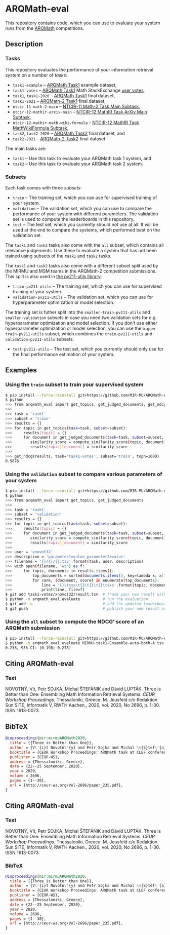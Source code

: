 # ARQMath-eval
This repository contains code, which you can use to evaluate your system runs
from the [ARQMath][] competitions.

## Description
### Tasks
This repository evaluates the performance of your information retrieval system
on a number of *tasks*:

- `task1-example` – [ARQMath Task1][arqmath-task1] example dataset,
- `task1-votes` – [ARQMath Task1][arqmath-task1] Math StackExchange [user votes][],
- `task1`, `task1-2020` – [ARQMath Task1][arqmath-task1] final dataset,
- `task1-2021` – [ARQMath-2 Task1][arqmath-task1] final dataset,
- `ntcir-11-math-2-main` – [NTCIR-11 Math-2 Task Main Subtask][ntcir-11-math-2],
- `ntcir-12-mathir-arxiv-main` – [NTCIR-12 MathIR Task ArXiv Main Subtask][ntcir-12-mathir],
- `ntcir-12-mathir-math-wiki-formula` – [NTCIR-12 MathIR Task MathWikiFormula Subtask][ntcir-12-mathir],
- `task2`, `task2-2020` – [ARQMath Task2][arqmath-task2] final dataset, and
- `task2-2021` – [ARQMath-2 Task2][arqmath-task2] final dataset.

The main tasks are:

- `task1` – Use this task to evaluate your ARQMath task 1 system, and
- `task2` – Use this task to evaluate your ARQMath task 2 system.

### Subsets
Each task comes with three *subsets*:

- `train` – The training set, which you can use for supervised training of your
  system.
- `validation` – The validation set, which you can use to compare the
  performance of your system with different parameters. The validation set is
  used to compute the leaderboards in this repository.
- `test` – The test set, which you currently should not use at all. It will be
  used at the end to compare the systems, which performed best on the
  validation set.

The `task1` and `task2` tasks also come with the `all` subset, which contains
all relevance judgements. Use these to evaluate a system that has not been
trained using subsets of the `task1` and `task2` tasks.

The `task1` and `task2` tasks also come with a different subset split used by
the MIRMU and MSM teams in the ARQMath-2 competition submissions. This split is
also used in [the pv211-utils library][pv211-utils]:

- `train-pv211-utils` – The training set, which you can use for supervised
  training of your system.
- `validation-pv211-utils` – The validation set, which you can use for
  hyperparameter optimization or model selection.

The training set is futher split into the `smaller-train-pv211-utils` and
`smaller-validation` subsets in case you need two validation sets for e.g.
hyperparameter optimization and model selection. If you don't use either
hyperparameter optimization or model selection, you can use the
`bigger-train-pv211-utils` subset, which combines the `train-pv211-utils` and
`validation-pv211-utils` subsets.

- `test-pv211-utils` – The test set, which you currently should only use for
  the final performance estimation of your system.

## Examples
### Using the `train` subset to train your supervised system

``` sh
$ pip install --force-reinstall git+https://github.com/MIR-MU/ARQMath-eval@0.0.21
$ python
>>> from arqmath_eval import get_topics, get_judged_documents, get_ndcg
>>>
>>> task = 'task1'
>>> subset = 'train'
>>> results = {}
>>> for topic in get_topics(task=task, subset=subset):
>>>     results[topic] = {}
>>>     for document in get_judged_documents(task=task, subset=subset, topic=topic):
>>>        similarity_score = compute_similarity_score(topic, document)
>>>        results[topic][document] = similarity_score
>>>
>>> get_ndcg(results, task='task1-votes', subset='train', topn=1000)
0.5876
```

### Using the `validation` subset to compare various parameters of your system

``` sh
$ pip install --force-reinstall git+https://github.com/MIR-MU/ARQMath-eval@0.0.21
$ python
>>> from arqmath_eval import get_topics, get_judged_documents
>>>
>>> task = 'task1'
>>> subset = 'validation'
>>> results = {}
>>> for topic in get_topics(task=task, subset=subset):
>>>     results[topic] = {}
>>>     for document in get_judged_documents(task=task, subset=subset, topic=topic):
>>>        similarity_score = compute_similarity_score(topic, document)
>>>        results[topic][document] = similarity_score
>>>
>>> user = 'xnovot32'
>>> description = 'parameter1=value_parameter2=value'
>>> filename = '{}/{}/{}.tsv'.format(task, user, description)
>>> with open(filename, 'wt') as f:
>>>     for topic, documents in results.items():
>>>         top_documents = sorted(documents.items(), key=lambda x: x[1], reverse=True)[:1000]
>>>         for rank, (document, score) in enumerate(top_documents):
>>>             line = '{}\txxx\t{}\t{}\t{}\txxx'.format(topic, document, rank + 1, score)
>>>             print(line, file=f)
$ git add task1-votes/xnovot32/result.tsv  # track your new result with Git
$ python -m arqmath_eval.evaluate          # run the evaluation
$ git add -u                               # add the updated leaderboard to Git
$ git push                                 # publish your new result and the updated leaderboard
```

### Using the `all` subset to compute the NDCG' score of an ARQMath submission

``` sh
$ pip install --force-reinstall git+https://github.com/MIR-MU/ARQMath-eval@0.0.21
$ python -m arqmath_eval.evaluate MIRMU-task1-Ensemble-auto-both-A.tsv all 2020
0.238, 95% CI: [0.198; 0.278]
```

## Citing ARQMath-eval
### Text

NOVOTNÝ, Vít, Petr SOJKA, Michal ŠTEFÁNIK and Dávid LUPTÁK. Three is Better
than One: Ensembling Math Information Retrieval Systems. *CEUR Workshop
Proceedings*. Thessaloniki, Greece: M. Jeusfeld c/o Redaktion Sun SITE,
Informatik V, RWTH Aachen., 2020, vol. 2020, No 2696, p. 1-30. ISSN 1613-0073.

BibTeX
------
``` bib
@inproceedings{mir:mirmuARQMath2020,
  title = {{Three is Better than One}},
  author = {V\'{i}t Novotn\'{y} and Petr Sojka and Michal \v{S}tef\'{a}nik and D\'{a}vid Lupt\'{a}k},
  booktitle = {CEUR Workshop Proceedings: ARQMath task at CLEF conference},
  publisher = {CEUR-WS},
  address = {Thessaloniki, Greece},
  date = {22--25 September, 2020},
  year = 2020,
  volume = 2696,
  pages = {1--30},
  url = {http://ceur-ws.org/Vol-2696/paper_235.pdf},
}
```

 [arqmath]:                    https://www.cs.rit.edu/~dprl/ARQMath/
 [arqmath-task1]:              https://www.cs.rit.edu/~dprl/ARQMath/Task1-answers.html (Task 1: Find Answers)
 [arqmath-task2]:              https://www.cs.rit.edu/~dprl/ARQMath/task2-formulas.html (Task 2: Formula Search)
 [ntcir-11-math-2]:            http://citeseerx.ist.psu.edu/viewdoc/download?doi=10.1.1.686.444&rep=rep1&type=pdf (NTCIR-11 Math-2 Task Overview)
 [ntcir-12-mathir]:            https://www.cs.rit.edu/~rlaz/files/ntcir12-mathir.pdf (NTCIR-12 MathIR Task Overview)
 [treceval-format]:            https://stackoverflow.com/a/8175382/657401 (How to evaluate a search/retrieval engine using trec_eval?)
 [user votes]:                 https://gitlab.fi.muni.cz/xnovot32/arqmath-data-preprocessing/-/blob/master/scripts/xml_to_qrels_tsv.py
 [pv211-utils]:                https://gitlab.fi.muni.cz/xstefan3/pv211-utils (Utilities for PV211 project)

## Citing ARQMath-eval
### Text

NOVOTNÝ, Vít, Petr SOJKA, Michal ŠTEFÁNIK and Dávid LUPTÁK. Three is Better
than One: Ensembling Math Information Retrieval Systems. *CEUR Workshop
Proceedings*. Thessaloniki, Greece: M. Jeusfeld c/o Redaktion Sun SITE,
Informatik V, RWTH Aachen., 2020, vol. 2020, No 2696, p. 1-30. ISSN 1613-0073.

### BibTeX
``` bib
@inproceedings{mir:mirmuARQMath2020,
  title = {{Three is Better than One}},
  author = {V\'{i}t Novotn\'{y} and Petr Sojka and Michal \v{S}tef\'{a}nik and D\'{a}vid Lupt\'{a}k},
  booktitle = {CEUR Workshop Proceedings: ARQMath task at CLEF conference},
  publisher = {CEUR-WS},
  address = {Thessaloniki, Greece},
  date = {22--25 September, 2020},
  year = 2020,
  volume = 2696,
  pages = {1--30},
  url = {http://ceur-ws.org/Vol-2696/paper_235.pdf},
}
```
